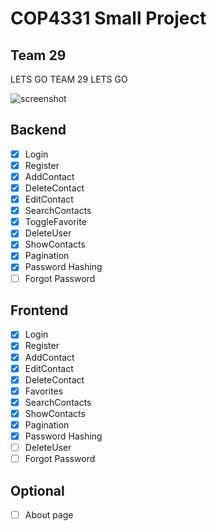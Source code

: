 # COP4331 Small Project
## Team 29
LETS GO TEAM 29 LETS GO

![screenshot](https://github.com/user-attachments/assets/ae2b9956-5bb5-4f62-b802-06e92b7c2a26)

## Backend
- [X] Login
- [X] Register
- [X] AddContact
- [X] DeleteContact
- [X] EditContact
- [X] SearchContacts
- [X] ToggleFavorite
- [X] DeleteUser
- [X] ShowContacts
- [X] Pagination
- [X] Password Hashing
- [ ] Forgot Password

## Frontend
- [X] Login
- [X] Register
- [X] AddContact
- [X] EditContact
- [X] DeleteContact
- [X] Favorites
- [X] SearchContacts
- [X] ShowContacts
- [X] Pagination
- [X] Password Hashing
- [ ] DeleteUser
- [ ] Forgot Password

## Optional
- [ ] About page
